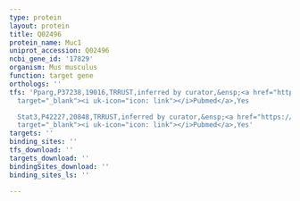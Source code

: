 ```yaml
---
type: protein
layout: protein
title: Q02496
protein_name: Muc1
uniprot_accession: Q02496
ncbi_gene_id: '17829'
organism: Mus musculus
function: target gene
orthologs: ''
tfs: 'Pparg,P37238,19016,TRRUST,inferred by curator,&ensp;<a href="https://www.ncbi.nlm.nih.gov/pubmed/?term=15572671%5Buid%5D+OR+29087512%5Buid%5D"
  target="_blank"><i uk-icon="icon: link"></i>Pubmed</a>,Yes

  Stat3,P42227,20848,TRRUST,inferred by curator,&ensp;<a href="https://www.ncbi.nlm.nih.gov/pubmed/?term=29087512%5Buid%5D+OR+15485908%5Buid%5D"
  target="_blank"><i uk-icon="icon: link"></i>Pubmed</a>,Yes'
targets: ''
binding_sites: ''
tfs_download: ''
targets_download: ''
bindingSites_download: ''
binding_sites_ls: ''

---
```


